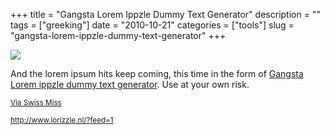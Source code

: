 +++
title = "Gangsta Lorem Ippzle Dummy Text Generator"
description = ""
tags = ["greeking"]
date = "2010-10-21"
categories = ["tools"]
slug = "gangsta-lorem-ippzle-dummy-text-generator"
+++


<div class="tool-screenshot mb1"><a href="http://www.lorizzle.nl/?feed=1"><img id='bluga-thumbnail-2697' class='bluga-thumbnail custom' src='http://media.konigi.com/bluga/
wt522fc65f171fa_custom.jpg'/></a></div><p>And the lorem ipsum hits keep coming, this time in the form of <a href="http://www.lorizzle.nl/">Gangsta Lorem ippzle dummy text generator</a>. Use at your own risk.</p>

<p><small><a href="http://swiss-miss.com/">Via Swiss Miss</a></p>

  
<p><a href="http://www.lorizzle.nl/?feed=1">http://www.lorizzle.nl/?feed=1</a></p>
      
